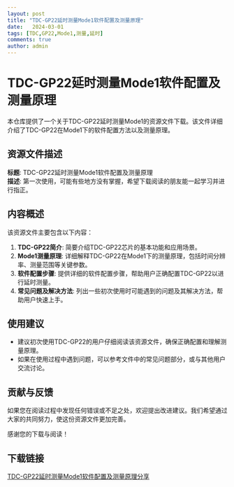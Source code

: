 ```yaml
---
layout: post
title: "TDC-GP22延时测量Mode1软件配置及测量原理"
date:   2024-03-01
tags: [TDC,GP22,Mode1,测量,延时]
comments: true
author: admin
---
```

# TDC-GP22延时测量Mode1软件配置及测量原理

本仓库提供了一个关于TDC-GP22延时测量Mode1的资源文件下载。该文件详细介绍了TDC-GP22在Mode1下的软件配置方法以及测量原理。

## 资源文件描述

**标题**: TDC-GP22延时测量Mode1软件配置及测量原理  
**描述**: 第一次使用，可能有些地方没有掌握，希望下载阅读的朋友能一起学习并进行指正。

## 内容概述

该资源文件主要包含以下内容：

1. **TDC-GP22简介**: 简要介绍TDC-GP22芯片的基本功能和应用场景。
2. **Mode1测量原理**: 详细解释TDC-GP22在Mode1下的测量原理，包括时间分辨率、测量范围等关键参数。
3. **软件配置步骤**: 提供详细的软件配置步骤，帮助用户正确配置TDC-GP22以进行延时测量。
4. **常见问题及解决方法**: 列出一些初次使用时可能遇到的问题及其解决方法，帮助用户快速上手。

## 使用建议

- 建议初次使用TDC-GP22的用户仔细阅读该资源文件，确保正确配置和理解测量原理。
- 如果在使用过程中遇到问题，可以参考文件中的常见问题部分，或与其他用户交流讨论。

## 贡献与反馈

如果您在阅读过程中发现任何错误或不足之处，欢迎提出改进建议。我们希望通过大家的共同努力，使这份资源文件更加完善。

感谢您的下载与阅读！

## 下载链接

[TDC-GP22延时测量Mode1软件配置及测量原理分享](https://pan.quark.cn/s/f561bd8bb016)